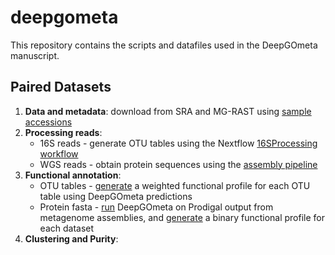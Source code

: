 # deepgometa
This repository contains the scripts and datafiles used in the DeepGOmeta manuscript.

## Paired Datasets
1. **Data and metadata**: download from SRA and MG-RAST using [sample accessions](PairedDatasets/Sample_data.csv)
2. **Processing reads**:
   * 16S reads - generate OTU tables using the Nextflow [16SProcessing workflow](https://github.com/bio-ontology-research-group/16SProcessing)
   * WGS reads - obtain protein sequences using the [assembly pipeline](PairedDatasets/WGSPipeline.py)
3. **Functional annotation**:
   * OTU tables - [generate](PairedDatasets/16S_function_abundance.py) a weighted functional profile for each OTU table using DeepGOmeta predictions
   * Protein fasta - [run]() DeepGOmeta on Prodigal output from metagenome assemblies, and [generate](PairedDatasets/WGS_function_binary.py) a binary functional profile for each dataset
4. **Clustering and Purity**: 
